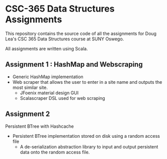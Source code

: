 # CSC-365 Data Structures Assignments

This repository contains the source code of all the assignments for Doug Lea's CSC 365 Data Structures course at SUNY Oswego.

All assignments are written using Scala.

## Assignment 1 : HashMap and Webscraping

- Generic HashMap implementation
- Web scraper that allows the user to enter in a site name and outputs the most similar site.
  - JFoenix material design GUI
  - Scalascraper DSL used for web scraping
  
## Assignment 2 
Persistent BTree with Hashcache

- Persistent BTree implementation stored on disk using a random access file
  - A de-serialization abstraction library to input and output persistent data onto the random access file.
